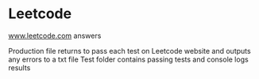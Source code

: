 # Leetcode
www.leetcode.com answers

Production file returns to pass each test on Leetcode website and outputs any errors to a txt file
Test folder contains passing tests and console logs results
